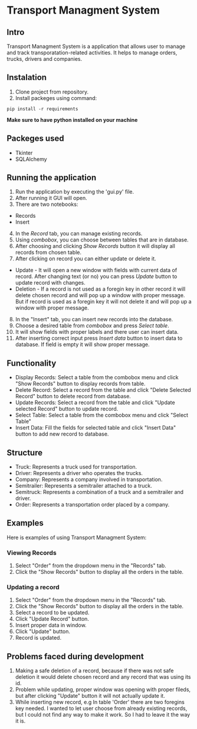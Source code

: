 # Transport Managment System
## Intro
Transport Managment System is a application that allows user to manage and track transporatation-related activities. It helps to manage orders, trucks, drivers and companies.

## Instalation
1. Clone project from repository.
2. Install packeges using command:
```
pip install -r requirements
```
**Make sure to have python installed on your machine**

## Packeges used
- Tkinter
- SQLAlchemy

## Running the application
1. Run the application by executing the 'gui.py' file.
2. After running it GUI will open.
3. There are two notebooks:
- Records
- Insert
4. In the *Record* tab, you can manage existing records.
5. Using *combobox*, you can choose between tables that are in database.
6. After choosing and clicking *Show Records* button it will display all records from chosen table.
7. After clicking on record you can either update or delete it.
- Update - It will open a new window with fields with current data of record. After changing text (or no) you can press *Update* button to update record with changes.
- Deletion - If a record is not used as a foregin key in other record it will delete chosen record and will pop up a window with proper message. But if record is used as a foregin key it will not delete it and will pop up a window with proper message.
8. In the "Insert" tab, you can insert new records into the database.
9. Choose a desired table from *combobox* and press *Select table*.
10. It will show fields with proper labels and there user can insert data.
11. After inserting correct input press *Insert data* button to insert data to database. If field is empty it will show proper message.

## Functionality

- Display Records: Select a table from the combobox menu and click "Show Records" button to display records from table.
- Delete Record: Select a record from the table and click "Delete Selected Record" button to delete record from database.
- Update Records: Select a record from the table and click "Update selected Record" button to update record.
- Select Table: Select a table from the combobox menu and click "Select Table"
- Insert Data: Fill the fields for selected table and click "Insert Data" button to add new record to database.

## Structure

- Truck: Represents a truck used for transportation.
- Driver: Represents a driver who operates the trucks.
- Company: Represents a company involved in transportation.
- Semitrailer: Represents a semitrailer attached to a truck.
- Semitruck: Represents a combination of a truck and a semitrailer and driver.
- Order: Represents a transportation order placed by a company.

## Examples

Here is examples of using Transport Managment System:

### Viewing Records

1. Select "Order" from the dropdown menu in the "Records" tab.
2. Click the "Show Records" button to display all the orders in the table.

### Updating a record 

1. Select "Order" from the dropdown menu in the "Records" tab.
2. Click the "Show Records" button to display all the orders in the table.
3. Select a record to be updated.
4. Click "Update Record" button.
5. Insert proper data in window.
6. Click "Update" button.
7. Record is updated.

## Problems faced during development

1. Making a safe deletion of a record, because if there was not safe deletion it would delete chosen record and any record that was using its id.
2. Problem while updating, proper window was opening with proper fileds, but after clicking "Update" button it will not actually update it.
3. While inserting new record, e.g In table 'Order' there are two foregins key needed. I wanted to let user choose from already existing records, but I could not find any way to make it work. So I had to leave it the way it is.